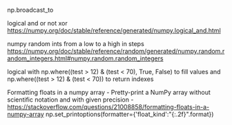 np.broadcast_to

logical and or not xor
https://numpy.org/doc/stable/reference/generated/numpy.logical_and.html

numpy random ints from a low to a high in steps
https://numpy.org/doc/stable/reference/random/generated/numpy.random.random_integers.html#numpy.random.random_integers

logical with np.where((test > 12) & (test < 70), True, False) to fill values and np.where((test > 12) & (test < 70)) to return indexes

Formatting floats in a numpy array - Pretty-print a NumPy array without scientific notation and with given precision - 
https://stackoverflow.com/questions/21008858/formatting-floats-in-a-numpy-array
np.set_printoptions(formatter={'float_kind':"{:.2f}".format})
